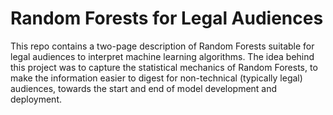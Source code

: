 # Random Forests for Legal Audiences
This repo contains a two-page description of Random Forests suitable for legal audiences to interpret machine learning algorithms. The idea behind this project was to capture the statistical mechanics of Random Forests, to make the information easier to digest for non-technical (typically legal) audiences, towards the start and end of model development and deployment. 
